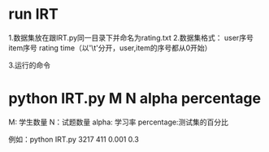 # run IRT

1.数据集放在跟IRT.py同一目录下并命名为rating.txt
2.数据集格式：
user序号	item序号	rating	time（以'\t'分开，user,item的序号都从0开始）

3.运行的命令
# python IRT.py M N alpha percentage

M: 学生数量
N：试题数量
alpha:  学习率
percentage:测试集的百分比

例如：python IRT.py 3217 411 0.001 0.3

